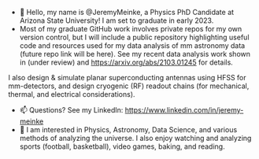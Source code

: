 - 👋 Hello, my name is @JeremyMeinke, a Physics PhD Candidate at Arizona State University! I am set to graduate in early 2023. 
- Most of my graduate GitHub work involves private repos for my own version control, but I will include a public repository highlighting useful code and resources used for my data analysis of mm astronomy data (future repo link will be here). See my recent data analysis work shown in (under review) and https://arxiv.org/abs/2103.01245 for details.  

I also design & simulate planar superconducting antennas using HFSS for mm-detectors, and design cryogenic (RF) readout chains (for mechanical, thermal, and electrical considerations).

- 📫 Questions? See my LinkedIn: https://www.linkedin.com/in/jeremy-meinke
- 👀 I am interested in Physics, Astronomy, Data Science, and various methods of analyzing the universe.  I also enjoy watching and analyzing sports (football, basketball), video games, baking, and reading.

<!---
JeremyMeinke/JeremyMeinke is a ✨ special ✨ repository because its `README.md` (this file) appears on your GitHub profile.
You can click the Preview link to take a look at your changes.
--->
